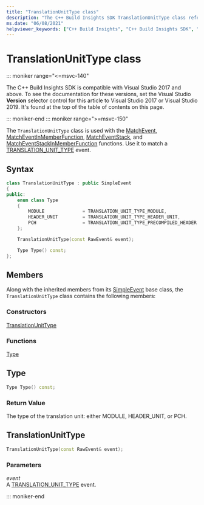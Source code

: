 ```yaml
---
title: "TranslationUnitType class"
description: "The C++ Build Insights SDK TranslationUnitType class reference."
ms.date: "06/08/2021"
helpviewer_keywords: ["C++ Build Insights", "C++ Build Insights SDK", "TranslationUnitType", "throughput analysis", "build time analysis", "vcperf.exe"]
---
```

# TranslationUnitType class

::: moniker range="<=msvc-140"

The C++ Build Insights SDK is compatible with Visual Studio 2017 and above. To see the documentation for these versions, set the Visual Studio **Version** selector control for this article to Visual Studio 2017 or Visual Studio 2019. It's found at the top of the table of contents on this page.

::: moniker-end
::: moniker range=">=msvc-150"

The `TranslationUnitType` class is used with the [MatchEvent](../functions/match-event.md), [MatchEventInMemberFunction](../functions/match-event-in-member-function.md), [MatchEventStack](../functions/match-event-stack.md), and [MatchEventStackInMemberFunction](../functions/match-event-stack-in-member-function.md) functions. Use it to match a [TRANSLATION_UNIT_TYPE](../event-table.md#translation-unit-type) event.

## Syntax

```cpp
class TranslationUnitType : public SimpleEvent
{
public:
    enum class Type
    {
        MODULE              = TRANSLATION_UNIT_TYPE_MODULE,
        HEADER_UNIT         = TRANSLATION_UNIT_TYPE_HEADER_UNIT,
        PCH                 = TRANSLATION_UNIT_TYPE_PRECOMPILED_HEADER
    };

    TranslationUnitType(const RawEvent& event);

    Type Type() const;
};
```

## Members

Along with the inherited members from its [SimpleEvent](simple-event.md) base class, the `TranslationUnitType` class contains the following members:

### Constructors

[TranslationUnitType](#translation-unit-type)

### Functions

[Type](#type)

## <a name="type"></a> Type

```cpp
Type Type() const;
```

### Return Value

The type of the translation unit: either MODULE, HEADER_UNIT, or PCH.

## <a name="translation-unit-type"></a> TranslationUnitType

```cpp
TranslationUnitType(const RawEvent& event);
```

### Parameters

*event*\
A [TRANSLATION_UNIT_TYPE](../event-table.md#translation-unit-type) event.

::: moniker-end
